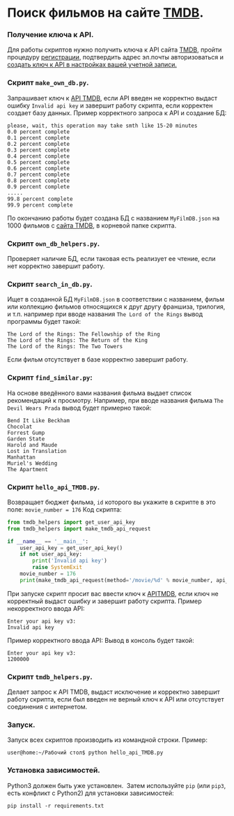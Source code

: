 
# Поиск фильмов на сайте [TMDB](https://www.themoviedb.org/).

### Получение ключа к API.

Для работы скриптов нужно получить ключа к API сайта [TMDB](https://www.themoviedb.org/), пройти процедуру [регистрации](https://www.themoviedb.org/signup),
подтвердить адрес эл.почты авторизоваться и [создать ключ к API в настройках вашей учетной записи.](https://www.themoviedb.org/settings/api)

### Скрипт `make_own_db.py`.

Запрашивает ключ к [API TMDB](https://www.themoviedb.org/), если API введен не корректно выдаст ошибку `Invalid api key` и завершит работу скрипта, если корректен создает базу данных.
Пример корректного запроса к API и создание БД:
```
please, wait, this operation may take smth like 15-20 minutes
0.0 percent complete
0.1 percent complete
0.2 percent complete
0.3 percent complete
0.4 percent complete
0.5 percent complete
0.6 percent complete
0.7 percent complete
0.8 percent complete
0.9 percent complete
.....
99.8 percent complete
99.9 percent complete
```
По окончанию работы будет создана БД с названием `MyFilmDB.json` на 1000 фильмов с [сайта TMDB](https://www.themoviedb.org/), в корневой папке скрипта.

### Скрипт `own_db_helpers.py`.
Проверяет наличие БД, если таковая есть реализует ее чтение, если нет корректно завершит работу.

### Скрипт `search_in_db.py`.
Ищет в созданной БД `MyFilmDB.json` в соответствии с названием, фильм или коллекцию фильмов относящихся к друг другу франшизa, трилогия, и т.п. например при вводе названия `The Lord of the Rings`
вывод программы будет такой:
```
The Lord of the Rings: The Fellowship of the Ring
The Lord of the Rings: The Return of the King
The Lord of the Rings: The Two Towers
```
Если фильм отсутствует в базе корректно завершит работу.

### Скрипт `find_similar.py`:
На основе введённого вами названия фильма выдает список рекомендаций к просмотру.
Например, при вводе названия фильма `The Devil Wears Prada` вывод будет примерно такой:

```
Bend It Like Beckham
Chocolat
Forrest Gump
Garden State
Harold and Maude
Lost in Translation
Manhattan
Muriel's Wedding
The Apartment

```
### Скрипт `hello_api_TMDB.py`.
Возвращает бюджет фильма, `id` которого вы укажите в скрипте в это поле: `movie_number = 176`
Код скрипта:
```Python
from tmdb_helpers import get_user_api_key
from tmdb_helpers import make_tmdb_api_request

if __name__ == '__main__':
    user_api_key = get_user_api_key()
    if not user_api_key:
        print('Invalid api key')
        raise SystemExit
    movie_number = 176
    print(make_tmdb_api_request(method='/movie/%d' % movie_number, api_key=user_api_key)['budget'])
```
При запуске скрипт просит вас ввести ключ к [API](https://www.themoviedb.org/)[TMDB](https://www.themoviedb.org/), если ключ не корректный выдаст ошибку и завершит работу скрипта.
Пример некорректного ввода API:
```
Enter your api key v3:
Invalid api key
```
Пример корректного ввода API:
Вывод в консоль будет такой:
```
Enter your api key v3:
1200000

```

### Скрипт `tmdb_helpers.py`.
Делает запрос к API TMDB, выдаст исключение и корректно завершит работу скрипта, если был введен не верный ключ к API или отсутствует соединения с интернетом.

### Запуск.

Запуск всех скриптов производить из командной строки.
Пример:
```
user@home:~/Рабочий стол$ python hello_api_TMDB.py

```

### Установка зависимостей.

Python3 должен быть уже установлен. 
Затем используйте `pip` (или `pip3`, есть конфликт с Python2) для установки зависимостей:
```
pip install -r requirements.txt